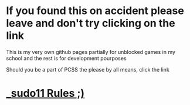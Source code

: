 # If you found this on accident please leave and don't try clicking on the link
This is my very own github pages partially for unblocked games in my school and the rest is for development pourposes

Should you be a part of PCSS the please by all means, click the link

# [ _sudo11 Rules ;)](https://ruppke.github.io/)
